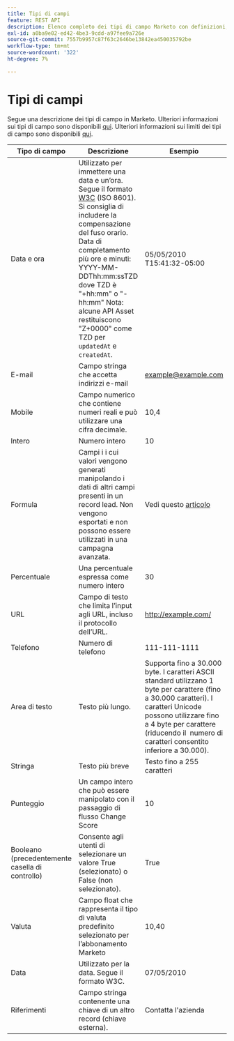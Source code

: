 ```yaml
---
title: Tipi di campi
feature: REST API
description: Elenco completo dei tipi di campo Marketo con definizioni, esempi e formati, inclusi datetime ISO 8601, limiti dell'area di testo, valuta e booleano.
exl-id: a0ba9e02-ed42-4be3-9cdd-a97fee9a726e
source-git-commit: 7557b9957c87f63c2646be13842ea450035792be
workflow-type: tm+mt
source-wordcount: '322'
ht-degree: 7%

---
```


# Tipi di campi

Segue una descrizione dei tipi di campo in Marketo. Ulteriori informazioni sui tipi di campo sono disponibili [qui](https://experienceleague.adobe.com/en/docs/marketo/using/product-docs/administration/field-management/custom-field-type-glossary). Ulteriori informazioni sui limiti dei tipi di campo sono disponibili [qui](https://nation.marketo.com/t5/knowledgebase/marketo-field-limits-by-field-type/ta-p/251613).

| Tipo di campo | Descrizione | Esempio |
| --- | --- | --- |
| Data e ora | Utilizzato per immettere una data e un’ora. Segue il formato [W3C](https://www.w3.org/TR/NOTE-datetime) (ISO 8601). Si consiglia di includere la compensazione del fuso orario. Data di completamento più ore e minuti: YYYY-MM-DDThh:mm:ssTZD dove TZD è &quot;+hh:mm&quot; o &quot;-hh:mm&quot; Nota: alcune API Asset restituiscono &quot;Z+0000&quot; come TZD per `updatedAt` e `createdAt`. | 05/05/2010 T15:41:32-05:00 |
| E-mail | Campo stringa che accetta indirizzi e-mail | <example@example.com> |
| Mobile | Campo numerico che contiene numeri reali e può utilizzare una cifra decimale. | 10,4 |
| Intero | Numero intero | 10 |
| Formula | Campi i i cui valori vengono generati manipolando i dati di altri campi presenti in un record lead. Non vengono esportati e non possono essere utilizzati in una campagna avanzata. | Vedi questo [articolo](https://experienceleague.adobe.com/en/docs/marketo/using/product-docs/administration/field-management/create-and-use-a-concatenated-string-formula-field) |
| Percentuale | Una percentuale espressa come numero intero | 30 |
| URL | Campo di testo che limita l’input agli URL, incluso il protocollo dell’URL. | <http://example.com/> |
| Telefono | Numero di telefono | 111-111-1111 |
| Area di testo | Testo più lungo. | Supporta fino a 30.000 byte. I caratteri ASCII standard utilizzano 1 byte per carattere (fino a 30.000 caratteri). I caratteri Unicode possono utilizzare fino a 4 byte per carattere (riducendo il  numero di caratteri consentito inferiore a 30.000). |
| Stringa | Testo più breve | Testo fino a 255 caratteri |
| Punteggio | Un campo intero che può essere manipolato con il passaggio di flusso Change Score | 10 |
| Booleano (precedentemente casella di controllo) | Consente agli utenti di selezionare un valore True (selezionato) o False (non selezionato). | True |
| Valuta | Campo float che rappresenta il tipo di valuta predefinito selezionato per l’abbonamento Marketo | 10,40 |
| Data | Utilizzato per la data. Segue il formato W3C. | 07/05/2010 |
| Riferimenti | Campo stringa contenente una chiave di un altro record (chiave esterna). | Contatta l&#39;azienda |
